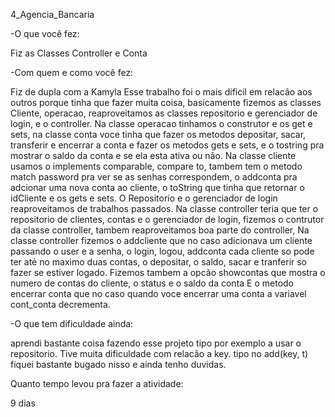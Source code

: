 4_Agencia_Bancaria

-O que você fez:

Fiz as Classes Controller e Conta

-Com quem e como você fez:

Fiz de dupla com a Kamyla
Esse trabalho foi o mais dificil em relacão aos outros porque tinha que fazer muita coisa, basicamente fizemos as classes Cliente, operacao, reaproveitamos as classes repositorio e gerenciador de login, e o controller.
Na classe operacao tinhamos o construtor e os get e sets, na classe conta voce tinha que fazer os metodos depositar, sacar, transferir e encerrar a conta e fazer os metodos gets e sets, e o tostring pra mostrar o saldo da conta e se ela esta ativa ou não.
Na classe cliente usamos o implements comparable, compare to, tambem tem o metodo match password pra ver se as senhas correspondem, o addconta pra adcionar uma nova conta ao cliente, o toString que tinha que retornar o idCliente e os gets e sets.
O Repositorio e o gerenciador de login reaproveitamos de trabalhos passados.
Na classe controller teria que ter o repositorio de clientes, contas e o gerenciador de login, fizemos o contrutor da classe controller, tambem reaproveitamos boa parte do controller, 
Na classe controller fizemos o addcliente que no caso adicionava um cliente passando o user e a senha,
o login, logou, addconta cada cliente so pode ter até no maximo duas contas, o depositar, o saldo, sacar e tranferir so fazer se estiver logado.
Fizemos tambem a opcão showcontas que mostra o numero de contas do cliente, o status e o saldo da conta 
E o metodo encerrar conta que no caso quando voce encerrar uma conta a variavel cont_conta decrementa.


-O que tem dificuldade ainda:
 
 aprendi bastante coisa fazendo esse projeto tipo por exemplo a usar o repositorio.
 Tive muita dificuldade com relacão a key. tipo no add(key, t) fiquei bastante bugado nisso e ainda tenho duvidas.
  
Quanto tempo levou pra fazer a atividade:

  9 dias
